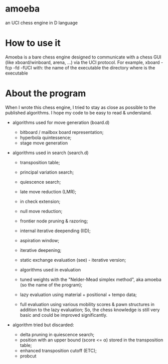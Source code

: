 # amoeba
an UCI chess engine in D language

# How to use it
Amoeba is a bare chess engine designed to communicate with a chess GUI (like xboard/winboard, arena, ...) via the UCI protocol.
For example, xboard -fcp <amoeba> -fd <installation directory> -fUCI
with:
  <amoeba> the name of the executable
  <installation directory> the directory where is the executable

# About the program
When I wrote this chess engine, I tried to stay as close as possible to the published algorithms. I hope my code
to be easy to read & understand.

- algorithms used for move generation (board.d)
  - bitboard / mailbox board representation; 
  - hyperbola quintessence; 
  - stage move generation

- algorithms used in search (search.d)
  - transposition table; 
  - principal variation search;
  - quiescence search;
  - late move reduction (LMR);
  - in check extension;
  - null move reduction;
  - frontier node pruning & razoring;
  - internal iterative deepending (IID);
  - aspiration window;
  - iterative deepening;
  - static exchange evaluation (see) - iterative version;

  - algorithms used in evaluation
  - tuned weights with the "Nelder-Mead simplex method", aka amoeba (so the name of the program); 
  - lazy evaluation using material + positional + tempo data; 
  - full evaluation using various mobility scores & pawn structures in addition to the lazy evaluation; 
  So, the chess knowledge is still very basic and could be improved significantly.

- algorithm tried but discarded:
  - delta pruning in quiescence search; 
  - position with an upper bound (score <= α) stored in the transposition table; 
  - enhanced transposition cutoff (ETC); 
  - probcut










